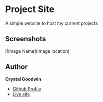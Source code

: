# Project Site
A simple website to host my current projects

## Screenshots
![Image Name](Image location)

## Author
**Crystal Goodwin**
- [Github Profile](https://github.com/crystgoodwin)
- [Live site](https://crystgoodwin.github.io/)
